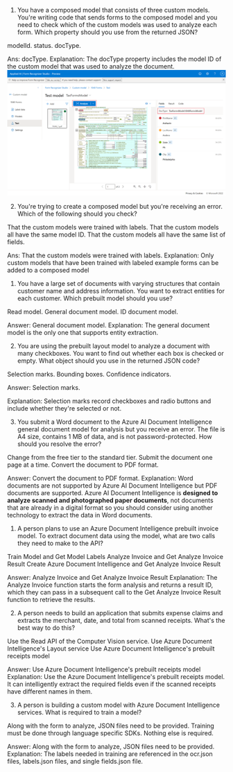 1. You have a composed model that consists of three custom models. You're writing code that sends forms to the composed model and you need to check which of the custom models was used to analyze each form. Which property should you use from the returned JSON? 

modelId.
status.
docType.

Ans: docType.
Explanation: The docType property includes the model ID of the custom model that was used to analyze the document.
![alt text](image-15.png)

2. You're trying to create a composed model but you're receiving an error. Which of the following should you check? 

That the custom models were trained with labels.
That the custom models all have the same model ID.
That the custom models all have the same list of fields.

Ans: That the custom models were trained with labels.
Explanation: Only custom models that have been trained with labeled example forms can be added to a composed model

1. You have a large set of documents with varying structures that contain customer name and address information. You want to extract entities for each customer. Which prebuilt model should you use? 

Read model.
General document model.
ID document model.

Answer: General document model.
Explanation: The general document model is the only one that supports entity extraction.

2. You are using the prebuilt layout model to analyze a document with many checkboxes. You want to find out whether each box is checked or empty. What object should you use in the returned JSON code? 

Selection marks.
Bounding boxes.
Confidence indicators.

Answer: Selection marks.

Explanation: Selection marks record checkboxes and radio buttons and include whether they're selected or not.

3. You submit a Word document to the Azure AI Document Intelligence general document model for analysis but you receive an error. The file is A4 size, contains 1 MB of data, and is not password-protected. How should you resolve the error? 

Change from the free tier to the standard tier.
Submit the document one page at a time.
Convert the document to PDF format.

Answer: Convert the document to PDF format.
Explanation: Word documents are not supported by Azure AI Document Intelligence but PDF documents are supported. Azure AI Document Intelligence is **designed to analyze scanned and photographed paper documents**, not documents that are already in a digital format so you should consider using another technology to extract the data in Word documents.

1. A person plans to use an Azure Document Intelligence prebuilt invoice model. To extract document data using the model, what are two calls they need to make to the API? 

Train Model and Get Model Labels
Analyze Invoice and Get Analyze Invoice Result
Create Azure Document Intelligence and Get Analyze Invoice Result

Answer: Analyze Invoice and Get Analyze Invoice Result
Explanation: The Analyze Invoice function starts the form analysis and returns a result ID, which they can pass in a subsequent call to the Get Analyze Invoice Result function to retrieve the results.

2. A person needs to build an application that submits expense claims and extracts the merchant, date, and total from scanned receipts. What's the best way to do this? 

Use the Read API of the Computer Vision service.
Use Azure Document Intelligence's Layout service
Use Azure Document Intelligence's prebuilt receipts model

Answer: Use Azure Document Intelligence's prebuilt receipts model
Explanation: Use the Azure Document Intelligence's prebuilt receipts model. It can intelligently extract the required fields even if the scanned receipts have different names in them.

3. A person is building a custom model with Azure Document Intelligence services. What is required to train a model? 

Along with the form to analyze, JSON files need to be provided.
Training must be done through language specific SDKs.
Nothing else is required.

Answer: Along with the form to analyze, JSON files need to be provided.
Explanation: The labels needed in training are referenced in the ocr.json files, labels.json files, and single fields.json file.

